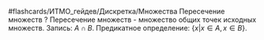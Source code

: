 #flashcards/ИТМО_гейдев/Дискретка/Множества
Пересечение множеств
?
Пересечение множеств - множество общих точек исходных множеств.
Запись: $A \cap B$.
Предикатное определение: $\{x | x \in A, x \in B\}$.
